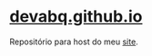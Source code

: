 <h1> <a href="https://pccalbuquerque.github.io">devabq.github.io</a> </h1>
<p> Repositório para host do meu <a href="https://devabq.github.io">site</a>. </p>
